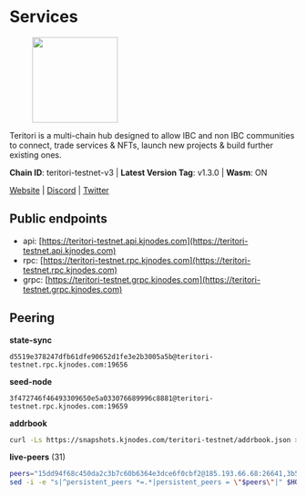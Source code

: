 # Services

<figure><img src="https://raw.githubusercontent.com/kj89/testnet_manuals/main/pingpub/logos/teritori.png" width="150" alt=""><figcaption></figcaption></figure>

Teritori is a multi-chain hub designed to allow IBC and non IBC communities  to connect, trade services & NFTs, launch new projects & build further existing ones.

**Chain ID**: teritori-testnet-v3 | **Latest Version Tag**: v1.3.0 | **Wasm**: ON

[Website](https://teritori.com) | [Discord](https://discord.gg/teritori) | [Twitter](https://twitter.com/TeritoriNetwork)


## Public endpoints

* api: [https://teritori-testnet.api.kjnodes.com](https://teritori-testnet.api.kjnodes.com)
* rpc: [https://teritori-testnet.rpc.kjnodes.com](https://teritori-testnet.rpc.kjnodes.com)
* grpc: [https://teritori-testnet.grpc.kjnodes.com](https://teritori-testnet.grpc.kjnodes.com)

## Peering

**state-sync**

```text
d5519e378247dfb61dfe90652d1fe3e2b3005a5b@teritori-testnet.rpc.kjnodes.com:19656
```

**seed-node**

```text
3f472746f46493309650e5a033076689996c8881@teritori-testnet.rpc.kjnodes.com:19659
```

**addrbook**
```bash
curl -Ls https://snapshots.kjnodes.com/teritori-testnet/addrbook.json > $HOME/.teritorid/config/addrbook.json
```

**live-peers** (31)
```bash
peers="15dd94f68c450da2c3b7c60b6364e3dce6f0cbf2@185.193.66.68:26641,3b539b6cff93fb3631d0a600a56ade3c6ca6bea3@51.79.28.170:26656,e1c50c477202e2f37643d044a6cde3c913f42230@65.108.71.92:54256,b33ebb4672f929dddde1365c9678a39abfd881fb@54.202.144.51:26656,69012ce642095e15f588ddb154327633bb2ecb9c@65.109.39.223:26656,d5519e378247dfb61dfe90652d1fe3e2b3005a5b@65.109.68.190:19656,5ae1012f9b0f4672d8152de903d115dd2f1a3ee3@65.21.170.3:27656,d888e05bac5209df36bdeef3497c00c96367a04f@195.201.231.163:26656,ccc59b8a55f9c6e7a24bd693e2796f781ea3a670@65.108.227.133:27656,ec0c58dbfe67a12ea16951134e29a6566ac05add@185.217.125.98:26656,0e51ebd10636b48b69625677a5154b839ff3f557@65.108.43.116:56107,8ef4ef39a887861744717feacc350403387c4c56@65.109.38.54:21096,303666c503cd27161529692de701f5b2d3a2f043@65.109.23.114:15956,39a4dbd5a4199187bf4f6b30ac03156b3e3d7b29@65.21.139.170:20026,4ebfdac0d496be2407c02202e5ad6f226a11b37a@65.21.134.202:26736,3614bc766d73bebf6b73737b6690af60e7f0683e@65.108.206.118:46656,6a94690aa76f7ffbfa1ee93c50dddfb571f159b6@5.189.130.43:19656,e1b331c1f3cba509960c65d6c6bc9b49532bcbaa@65.109.85.170:27656,31413c99357d0cfc48a46767ade171db2ea0205e@135.181.138.160:46656,bf100c1b6b44a6e96ab5691f3023cec3c27747fd@144.126.142.78:46656,c56b132be41b247c9f8fa1f2addaca57f9946e29@75.119.159.159:44656,53f69cd52a4b633179b9e762cf8d51f6696a27f6@51.159.141.148:26656,ac94097daec8a32d4ed3f074f26f214cedfbb541@85.173.112.154:26656,a97eb7a4f3d857f1ff82265d2905fc0762a6bfd4@135.125.5.31:54256,6bc9f80a5123d62c23aadb7b5d68b740a794b0c6@207.180.194.156:36656,625b814af9f535b91a92727138838fde0174faff@65.108.124.172:27656,0d19829b0dd1fc324cfde1f7bc15860c896b7ac1@65.108.121.240:27656,7c6deaf1249610bf058f8f2127e0aa6241faa837@65.108.238.217:11054,e78cee0e46927e483212e0313a35da6cc9151ed5@65.109.28.219:15956,c89ecc57dc30addb7e9032684916725c25b2a6c5@162.55.103.44:26656,ade4d8bc8cbe014af6ebdf3cb7b1e9ad36f412c0@176.9.82.221:15956"
sed -i -e "s|^persistent_peers *=.*|persistent_peers = \"$peers\"|" $HOME/.teritorid/config/config.toml
```
